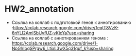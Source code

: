 # HW2_annotation

- Ссылка на коллаб с подготовкой генов к аннотированию :https://colab.research.google.com/drive/1eqtT8VzK-6nYLI2AmlSbUvfUZ-vKjcYa?usp=sharing
- Ссылка на коллаб с аннотированием генома : https://colab.research.google.com/drive/1-NpGhIbgSPrgw6_LtixL3wX5q31quf_k?usp=sharing


